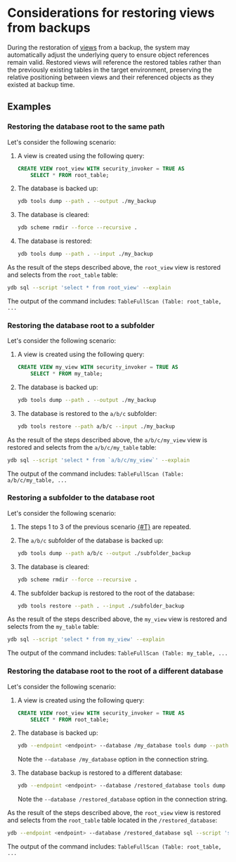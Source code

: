 # Considerations for restoring views from backups

During the restoration of [views](../../../concepts/datamodel/view.md) from a backup, the system may automatically adjust the underlying query to ensure object references remain valid. Restored views will reference the restored tables rather than the previously existing tables in the target environment, preserving the relative positioning between views and their referenced objects as they existed at backup time.

## Examples

### Restoring the database root to the same path

Let's consider the following scenario:

1. A view is created using the following query:

    ```sql
    CREATE VIEW root_view WITH security_invoker = TRUE AS
        SELECT * FROM root_table;
    ```

2. The database is backed up:

    ```bash
    ydb tools dump --path . --output ./my_backup
    ```

3. The database is cleared:

    ```bash
    ydb scheme rmdir --force --recursive .
    ```

4. The database is restored:

    ```bash
    ydb tools dump --path . --input ./my_backup
    ```

As the result of the steps described above, the `root_view` view is restored and selects from the `root_table` table:

```bash
ydb sql --script 'select * from root_view' --explain
```

The output of the command includes: `TableFullScan (Table: root_table, ...`

### Restoring the database root to a subfolder

Let's consider the following scenario:

1. A view is created using the following query:

    ```sql
    CREATE VIEW my_view WITH security_invoker = TRUE AS
        SELECT * FROM my_table;
    ```

2. The database is backed up:

    ```bash
    ydb tools dump --path . --output ./my_backup
    ```

3. The database is restored to the `a/b/c` subfolder:

    ```bash
    ydb tools restore --path a/b/c --input ./my_backup
    ```

As the result of the steps described above, the `a/b/c/my_view` view is restored and selects from the `a/b/c/my_table` table:

```bash
ydb sql --script 'select * from `a/b/c/my_view`' --explain
```

The output of the command includes: `TableFullScan (Table: a/b/c/my_table, ...`

### Restoring a subfolder to the database root

Let's consider the following scenario:

1. The steps 1 to 3 of the previous scenario [{#T}](#restoring-the-database-root-to-a-subfolder) are repeated.
2. The `a/b/c` subfolder of the database is backed up:

    ```bash
    ydb tools dump --path a/b/c --output ./subfolder_backup
    ```

3. The database is cleared:

    ```bash
    ydb scheme rmdir --force --recursive .
    ```

4. The subfolder backup is restored to the root of the database:

    ```bash
    ydb tools restore --path . --input ./subfolder_backup
    ```

As the result of the steps described above, the `my_view` view is restored and selects from the `my_table` table:

```bash
ydb sql --script 'select * from my_view' --explain
```

The output of the command includes: `TableFullScan (Table: my_table, ...`

### Restoring the database root to the root of a different database

Let's consider the following scenario:

1. A view is created using the following query:

    ```sql
    CREATE VIEW root_view WITH security_invoker = TRUE AS
        SELECT * FROM root_table;
    ```

2. The database is backed up:

    ```bash
    ydb --endpoint <endpoint> --database /my_database tools dump --path . --output ./my_backup
    ```

    Note the `--database /my_database` option in the connection string.

3. The database backup is restored to a different database:

    ```bash
    ydb --endpoint <endpoint> --database /restored_database tools dump --path . --input ./my_backup
    ```

    Note the `--database /restored_database` option in the connection string.

As the result of the steps described above, the `root_view` view is restored and selects from the `root_table` table located in the `/restored_database`:

```bash
ydb --endpoint <endpoint> --database /restored_database sql --script 'select * from root_view' --explain
```

The output of the command includes: `TableFullScan (Table: root_table, ...`
